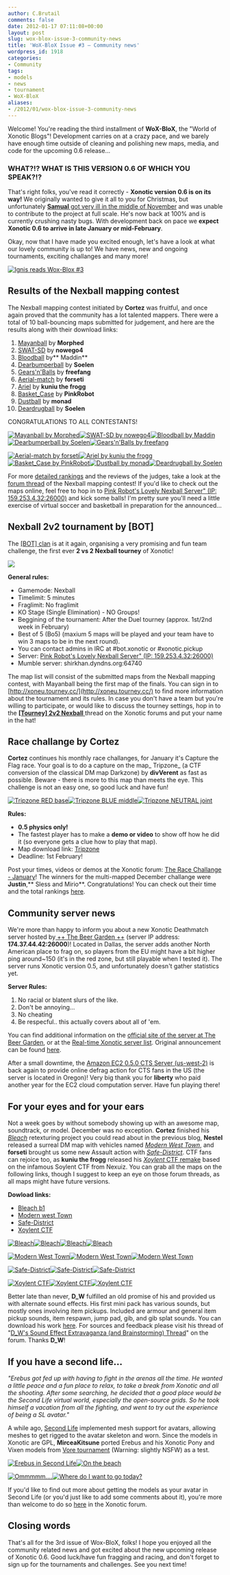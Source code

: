 ```yaml
---
author: C.Brutail
comments: false
date: 2012-01-17 07:11:08+00:00
layout: post
slug: wox-blox-issue-3-community-news
title: 'WoX-BloX Issue #3 – Community news'
wordpress_id: 1918
categories:
- Community
tags:
- models
- news
- tournament
- WoX-BloX
aliases:
- /2012/01/wox-blox-issue-3-community-news
---
```


Welcome! You're reading the third installment of **WoX-BloX**, the "World of Xonotic Blogs"! Development carries on at a crazy pace, and we barely have enough time outside of cleaning and polishing new maps, media, and code for the upcoming 0.6 release...

### WHAT?!? WHAT IS THIS VERSION 0.6 OF WHICH YOU SPEAK?!?

That's right folks, you've read it correctly - **Xonotic version 0.6 is on its way!** We originally wanted to give it all to you for Christmas, but unfortunately [**Samual** got very ill in the middle of November](http://forums.xonotic.org/showthread.php?tid=2341) and was unable to contribute to the project at full scale. He's now back at 100% and is currently crushing nasty bugs. With development back on pace we **expect Xonotic 0.6 to arrive in late January or mid-February**.

Okay, now that I have made you excited enough, let's have a look at what our lovely community is up to! We have news, new and ongoing tournaments, exciting challanges and many more!

[![Ignis reads Wox-Blox #3](/m/uploads/2012/01/woxblox03-1024x819.jpg)](/m/uploads/2012/01/woxblox03.jpg)

## Results of the Nexball mapping contest

The Nexball mapping contest initiated by **Cortez** was fruitful, and once again proved that the community has a lot talented mappers. There were a total of 10 ball-bouncing maps submitted for judgement, and here are the results along with their download links:

1. [Mayanball](http://www.morphed.planetnexuiz.com/mayanball.pk3) by **Morphed**
2. [SWAT-SD](http://ompldr.org/vYnZzcg/swat-sd_v2.pk3) by **nowego4**
3. [Bloodball](http://dl.dropbox.com/u/31065422/Xonotic/bloodball_final.pk3) by** Maddin**
4. [Dearbumperball](http://dl.dropbox.com/u/31528944/dearbumperball.pk3) by **Soelen**
4. [Gears'n'Balls](http://ompldr.org/vYzBleQ) by **freefang**
5. [Aerial-match](http://ompldr.org/vYnU2ZQ/aerial-match.pk3) by **forseti**
6. [Ariel](http://beta.xonotic.org/autobuild-bsp/ariel-full-91dbb8090f6dbdeb34ffa1635835f5125fe51816-3700e87a03ff5eab4e9026c8dd0dc105607afedb.pk3) by **kuniu the frogg**
7. [Basket_Case](http://www.peacebrothers.net/curl/nexball/nb_basket_case.pk3) by **PinkRobot**
8. [Dustball](http://ompldr.org/vYnc4eg) by **monad**
9. [Deardrugball](http://dl.dropbox.com/u/31528944/deardrugball.pk3) by **Soelen**

CONGRATULATIONS TO ALL CONTESTANTS!

[![Mayanball by Morphed](/m/uploads/2012/01/mayanball-200x200.jpg)](/m/uploads/2012/01/mayanball.jpg)[![SWAT-SD by nowego4](/m/uploads/2012/01/swat-sd-200x200.jpg)](/m/uploads/2012/01/swat-sd.jpg)[![Bloodball by Maddin](/m/uploads/2012/01/bloodball-200x200.jpg)](/m/uploads/2012/01/bloodball.jpg)[![Dearbumperball by Soelen](/m/uploads/2012/01/bumperball-200x200.jpg)](/m/uploads/2012/01/bumperball.jpg)[![Gears'n'Balls by freefang](/m/uploads/2012/01/gearsnballs-200x200.jpg)](/m/uploads/2012/01/gearsnballs.jpg)

[![Aerial-match by forseti](/m/uploads/2012/01/aerial-match-200x200.jpg)](/m/uploads/2012/01/aerial-match.jpg)[![Ariel by kuniu the frogg](/m/uploads/2012/01/ariel-200x200.jpg)](/m/uploads/2012/01/ariel.jpg)[![Basket_Case by PinkRobot](/m/uploads/2012/01/basket-case-200x200.jpg)](/m/uploads/2012/01/basket-case.jpg)[![Dustball by monad](/m/uploads/2012/01/dustball-200x200.jpg)](/m/uploads/2012/01/dustball.jpg)[![Deardrugball by Soelen](/m/uploads/2012/01/drugball-200x200.jpg)](/m/uploads/2012/01/drugball.jpg)

For more [detailed rankings](http://forums.xonotic.org/showthread.php?tid=2280&pid=33334#pid33334) and the reviews of the judges, take a look at the [forum thread](http://forums.xonotic.org/showthread.php?tid=2280&pid=33334#pid33334) of the Nexball mapping contest! If you'd like to check out the maps online, feel free to hop in to [Pink Robot's Lovely Nexball Server" (IP: 159.253.4.32:26000)](http://dpmaster.deathmask.net/?game=xonotic&server=159.253.4.32:26000) and kick some balls! I'm pretty sure you'll need a little exercise of virtual soccer and basketball in preparation for the announced...

## Nexball 2v2 tournament by [BOT]

The [[BOT] clan](http://www.bot-nexuiz.de.tl/) is at it again, organising a very promising and fun team challenge, the first ever **2 vs 2 Nexball tourney** of Xonotic!

[![](/m/uploads/2012/01/bot_nexball.jpg)](/m/uploads/2012/01/bot_nexball.jpg)

**General rules:**
	
  * Gamemode: Nexball
  * Timelimit: 5 minutes
  * Fraglimit: No fraglimit
  * KO Stage (Single Elimination) - NO Groups!
  * Beggining of the tournament: After the Duel tourney (approx. 1st/2nd week in February)
  * Best of 5 (Bo5) (maxium 5 maps will be played and your team have to win 3 maps to be in the next round).
  * You can contact admins in IRC at #bot.xonotic or #xonotic.pickup
  * Server: [Pink Robot's Lovely Nexball Server" (IP: 159.253.4.32:26000)](http://dpmaster.deathmask.net/?game=xonotic&server=159.253.4.32:26000)
  * Mumble server: shirkhan.dyndns.org:64740

The map list will consist of the submitted maps from the Nexball mapping contest, with Mayanball being the first map of the finals. You can sign in to [http://xoneu.tourney.cc/](http://xoneu.tourney.cc/) to find more information about the tournament and its rules. In case you don't have a team but you're willing to participate, or would like to discuss the tourney settings, hop in to the [**[Tourney] 2v2 Nexball** ](http://forums.xonotic.org/showthread.php?tid=2510)thread on the Xonotic forums and put your name in the hat!

## Race challange by Cortez

**Cortez** continues his monthly race challanges, for January it's Capture the Flag race. Your goal is to do a capture on the map_ Tripzone_ (a CTF conversion of the classical DM map Darkzone) by **divVerent** as fast as possible. Beware - there is more to this map than meets the eye. This challenge is not an easy one, so good luck and have fun!

[![Tripzone RED base](/m/uploads/2012/01/tripzone1-200x200.jpg)](/m/uploads/2012/01/tripzone1.jpg)[![Tripzone BLUE middle](/m/uploads/2012/01/tripzone2-200x200.jpg)](/m/uploads/2012/01/tripzone2.jpg)[![Tripzone NEUTRAL joint](/m/uploads/2012/01/tripzone3-200x200.jpg)](/m/uploads/2012/01/tripzone3.jpg)

**Rules:**
	
  * **0.5 physics only!**
  * The fastest player has to make a **demo or video** to show off how he did it (so everyone gets a clue how to play that map).
  * Map download link: [Tripzone](http://ompldr.org/vYzFsYg/tripzone.pk3)
  * Deadline: 1st February!

Post your times, videos or demos at the Xonotic forum: [The Race Challange - January](http://forums.xonotic.org/showthread.php?tid=2489)!
The winners for the multi-mapped December challange were **Justin**,** Sless and Mirio**. Congratulations! You can check out their time and the total rankings [here](http://forums.xonotic.org/showthread.php?tid=2384&pid=32989#pid32989).

## **Community server news**

We're more than happy to inform you about a new Xonotic Deathmatch server hosted by[ ++ The Beer Garden ++](http://www.beer-garden.org/) (server IP address: **174.37.44.42:26000**)! Located in Dallas, the server adds another North American place to frag on, so players from the EU might have a bit higher ping around~150 (it's in the red zone, but still playable when I tested it). The server runs Xonotic version 0.5, and unfortunately doesn't gather statistics yet.

**Server Rules:**
	
  1. No racial or blatent slurs of the like.
  2. Don't be annoying…
  3. No cheating
  4. Be respecful.. this actually covers about all of 'em.

You can find additional information on the [official site of the server at The Beer Garden](http://www.beer-garden.org/xonotic-server/), or at the [Real-time Xonotic server list](http://dpmaster.deathmask.net/?game=xonotic&server=174.37.44.42:26000). Original announcement can be found [here](http://forum.beer-garden.org/index.php/topic,4006.0.html).

After a small downtime, the [Amazon EC2 0.5.0 CTS Server (us-west-2)](http://dpmaster.deathmask.net/?game=xonotic&server=50.112.119.164:26000) is back again to provide online defrag action for CTS fans in the US (the server is located in Oregon)! Very big thank you for **liberty** who paid another year for the EC2 cloud computation server. Have fun playing there!

## For your eyes and for your ears

Not a week goes by without somebody showing up with an awesome map, soundtrack, or model. December was no exception. **Cortez** finished his [_Bleach_](http://forums.xonotic.org/showthread.php?tid=2449) retexturing project you could read about in the previous blog, **Nestel** released a surreal DM map with vehicles named [_Modern West Town_](http://forums.xonotic.org/showthread.php?tid=1784), and **forseti** brought us some new Assault action with [_Safe-District_](http://forums.xonotic.org/showthread.php?tid=2445). CTF fans can rejoice too, as **kuniu the frogg** released his [_Xoylent_ CTF remake](http://forums.xonotic.org/showthread.php?tid=2508) based on the infamous Soylent CTF from Nexuiz. You can grab all the maps on the following links, though I suggest to keep an eye on those forum threads, as all maps might have future versions.

**Dowload links:**
	
  * [Bleach b1](http://ompldr.org/vYnNoeg/bleach-b1_fix.pk3)
  * [Modern west Town](http://www.file-upload.net/download-4011646/modern_west_town_v2.pk3.html)
  * [Safe-District](http://ompldr.org/vYnRvZQ/safe-district_v2.pk3)
  * [Xoylent CTF](http://ompldr.org/vYzB1bQ/xoylent_ctf_b1.pk3)

[![Bleach](/m/uploads/2012/01/bleach01-200x200.jpg)](/m/uploads/2012/01/bleach01.jpg)[![Bleach](/m/uploads/2012/01/bleach02-200x200.jpg)](/m/uploads/2012/01/bleach02.jpg)[![Bleach](/m/uploads/2012/01/bleach03-200x200.jpg)](/m/uploads/2012/01/bleach03.jpg)[![Bleach](/m/uploads/2012/01/bleach04-200x200.jpg)](/m/uploads/2012/01/bleach04.jpg)

[![Modern West Town](/m/uploads/2012/01/modern01-200x200.jpg)](/m/uploads/2012/01/modern01.jpg)[![Modern West Town](/m/uploads/2012/01/modern02-200x200.jpg)](/m/uploads/2012/01/modern02.jpg)[![Modern West Town](/m/uploads/2012/01/modern03-200x200.jpg)](/m/uploads/2012/01/modern03.jpg)

[![Safe-District](/m/uploads/2012/01/safe01-200x200.jpg)](/m/uploads/2012/01/safe01.jpg)[![Safe-District](/m/uploads/2012/01/safe02-200x200.jpg)](/m/uploads/2012/01/safe02.jpg)[![Safe-District](/m/uploads/2012/01/safe03-200x200.jpg)](/m/uploads/2012/01/safe03.jpg)

[![Xoylent CTF](/m/uploads/2012/01/xoylentctf01-200x200.jpg)](/m/uploads/2012/01/xoylentctf01.jpg)[![Xoylent CTF](/m/uploads/2012/01/xoylentctf02-200x200.jpg)](/m/uploads/2012/01/xoylentctf02.jpg)[![Xoylent CTF](/m/uploads/2012/01/xoylentctf03-200x200.jpg)](/m/uploads/2012/01/xoylentctf03.jpg)

Better late than never, **D_W** fulfilled an old promise of his and provided us with alternate sound effects. His first mini pack has various sounds, but mostly ones involving item pickups. Included are armour and general item pickup sounds, item respawn, jump pad, gib, and gib splat sounds. You can download his work [here](http://uploading.com/files/b7b345m2/Sound%2BMini%2BPack%2B01.rar/). For sources and feedback please visit his thread of "[D_W's Sound Effect Extravaganza (and Brainstorming) Thread](http://forums.xonotic.org/showthread.php?tid=2498)" on the forum. Thanks **D_W**!

## If you have a second life...

_"Erebus got fed up with having to fight in the arenas all the time. He wanted a little peace and a fun place to relax, to take a break from Xonotic and all the shooting. After some searching, he decided that a good place would be the Second Life virtual world, especially the open-source grids. So he took himself a vacation from all the fighting, and went to try out the experience of being a SL avatar."_

A while ago, [Second Life](http://secondlife.com/) implemented mesh support for avatars, allowing  meshes to get rigged to the avatar skeleton and worn. Since the models  in Xonotic are GPL, **MirceaKitsune** ported Erebus and his Xonotic Pony and Vixen models from [Vore tournament](http://sourceforge.net/projects/voretournament/) (Warning: slightly NSFW) as a  test.

[![Erebus in Second Life](/m/uploads/2012/01/erebus_sl01-200x200.jpg)](/m/uploads/2012/01/erebus_sl01.jpg)[![On the beach](/m/uploads/2012/01/erebus_sl02-200x200.jpg)](/m/uploads/2012/01/erebus_sl02.jpg)

[![Ommmmm....](/m/uploads/2012/01/erebus_sl03-200x200.jpg)](/m/uploads/2012/01/erebus_sl03.jpg)[![Where do I want to go today?](/m/uploads/2012/01/erebus_sl04-200x200.jpg)](/m/uploads/2012/01/erebus_sl04.jpg)

If you'd like to find out more about getting the models as your avatar in Second Life (or you'd just like to add some comments about it), you're more than welcome to do so [here](http://forums.xonotic.org/showthread.php?tid=2484) in the Xonotic forum.

## Closing words

That's all for the 3rd issue of Wox-BloX, folks! I hope you enjoyed all the community related news and got excited about the new upcoming release of Xonotic 0.6. Good luck/have fun fragging and racing, and don't forget to sign up for the tournaments and challenges. See you next time!
